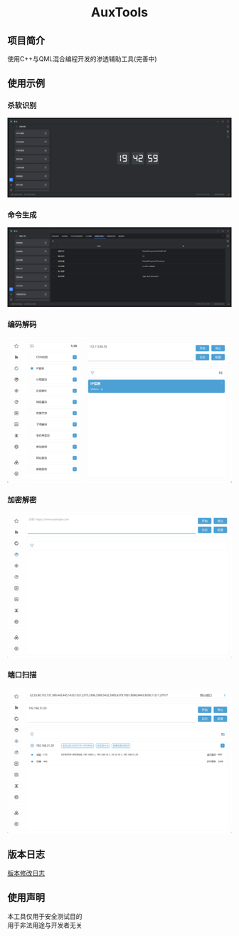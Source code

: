 <h1 align="center">AuxTools</h1>

## 项目简介
使用C++与QML混合编程开发的渗透辅助工具(完善中)

## 使用示例
### 杀软识别
![Image](docs/images/screenshot_01.png)
### 命令生成
![Image](docs/images/screenshot_02.png)
### 编码解码
![Image](docs/images/screenshot_03.png)
### 加密解密
![Image](docs/images/screenshot_04.png)
### 端口扫描
![Image](docs/images/screenshot_05.png)

## 版本日志
[版本修改日志](docs/CHANGELOG.md)

## 使用声明
本工具仅用于安全测试目的   
用于非法用途与开发者无关   
